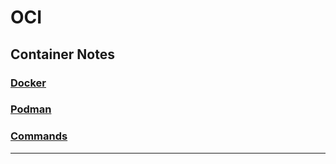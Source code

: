 # OCI
## Container Notes

### [Docker](Docker.md)
### [Podman](Podman.md)
### [Commands](Commands.md)
---